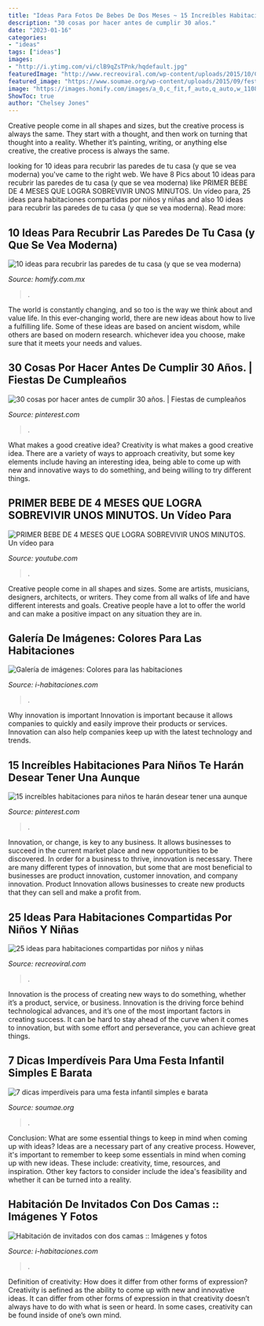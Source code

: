 ```yaml
---
title: "Ideas Para Fotos De Bebes De Dos Meses ~ 15 Increíbles Habitaciones Para Niños Te Harán Desear Tener Una Aunque"
description: "30 cosas por hacer antes de cumplir 30 años."
date: "2023-01-16"
categories:
- "ideas"
tags: ["ideas"]
images:
- "http://i.ytimg.com/vi/clB9qZsTPnk/hqdefault.jpg"
featuredImage: "http://www.recreoviral.com/wp-content/uploads/2015/10/Creativas-habitaciones-compartidas-por-niños-y-niñas-14.jpg"
featured_image: "https://www.soumae.org/wp-content/uploads/2015/09/festa-infantil-simples-e-barata-7.jpg"
image: "https://images.homify.com/images/a_0,c_fit,f_auto,q_auto,w_1108/v1437763357/p/photo/image/120150/04/fotos-de-de-estilo-de.jpg"
ShowToc: true
author: "Chelsey Jones"
---
```



Creative people come in all shapes and sizes, but the creative process is always the same. They start with a thought, and then work on turning that thought into a reality. Whether it’s painting, writing, or anything else creative, the creative process is always the same.

	

		
looking for 10 ideas para recubrir las paredes de tu casa (y que se vea moderna) you've came to the right web. We have 8 Pics about 10 ideas para recubrir las paredes de tu casa (y que se vea moderna) like PRIMER BEBE DE 4 MESES QUE LOGRA SOBREVIVIR UNOS MINUTOS. Un vídeo para, 25 ideas para habitaciones compartidas por niños y niñas and also 10 ideas para recubrir las paredes de tu casa (y que se vea moderna). Read more:
		
    
## 10 Ideas Para Recubrir Las Paredes De Tu Casa (y Que Se Vea Moderna)

<img loading=lazy src="https://images.homify.com/images/a_0,c_fit,f_auto,q_auto,w_1108/v1437763357/p/photo/image/120150/04/fotos-de-de-estilo-de.jpg" onerror="this.onerror=null;this.src='https://tse4.mm.bing.net/th?id=OIP.upO6oiEAzVfKwkiR3UCt4gHaLJ&amp;pid=15.1';" alt="10 ideas para recubrir las paredes de tu casa (y que se vea moderna)">

_Source: homify.com.mx_

>. 

	

The world is constantly changing, and so too is the way we think about and value life. In this ever-changing world, there are new ideas about how to live a fulfilling life. Some of these ideas are based on ancient wisdom, while others are based on modern research. whichever idea you choose, make sure that it meets your needs and values.

    
## 30 Cosas Por Hacer Antes De Cumplir 30 Años. | Fiestas De Cumpleaños

<img loading=lazy src="https://i.pinimg.com/736x/a6/27/13/a62713e85cfc4a09d6a95a1ba33e9b36.jpg" onerror="this.onerror=null;this.src='https://tse4.mm.bing.net/th?id=OIP.D6D0U5fsJdj9w24jA22pkgHaHa&amp;pid=15.1';" alt="30 cosas por hacer antes de cumplir 30 años. | Fiestas de cumpleaños">

_Source: pinterest.com_

>. 

	

What makes a good creative idea?
Creativity is what makes a good creative idea. There are a variety of ways to approach creativity, but some key elements include having an interesting idea, being able to come up with new and innovative ways to do something, and being willing to try different things.

    
## PRIMER BEBE DE 4 MESES QUE LOGRA SOBREVIVIR UNOS MINUTOS. Un Vídeo Para

<img loading=lazy src="http://i.ytimg.com/vi/clB9qZsTPnk/hqdefault.jpg" onerror="this.onerror=null;this.src='https://tse4.mm.bing.net/th?id=OIP.P6OEbrYZS8y8bvjU0m4_fAHaFj&amp;pid=15.1';" alt="PRIMER BEBE DE 4 MESES QUE LOGRA SOBREVIVIR UNOS MINUTOS. Un vídeo para">

_Source: youtube.com_

>. 

	

Creative people come in all shapes and sizes. Some are artists, musicians, designers, architects, or writers. They come from all walks of life and have different interests and goals. Creative people have a lot to offer the world and can make a positive impact on any situation they are in.

    
## Galería De Imágenes: Colores Para Las Habitaciones

<img loading=lazy src="http://www.i-habitaciones.com/Imagenes/colores-para-una-habitacion-de-una-nina.jpg" onerror="this.onerror=null;this.src='https://tse1.mm.bing.net/th?id=OIP.UGnxoLht1NrxOEpUyYOb6gHaE8&amp;pid=15.1';" alt="Galería de imágenes: Colores para las habitaciones">

_Source: i-habitaciones.com_

>. 

	

Why innovation is important
Innovation is important because it allows companies to quickly and easily improve their products or services. Innovation can also help companies keep up with the latest technology and trends.

    
## 15 Increíbles Habitaciones Para Niños Te Harán Desear Tener Una Aunque

<img loading=lazy src="https://i.pinimg.com/originals/52/f6/dd/52f6ddd409d599ad7e98b1b76ce68bc3.jpg" onerror="this.onerror=null;this.src='https://tse2.mm.bing.net/th?id=OIP.9EqqUK4x2ssX779_JcVW9wHaLI&amp;pid=15.1';" alt="15 increíbles habitaciones para niños te harán desear tener una aunque">

_Source: pinterest.com_

>. 

	

Innovation, or change, is key to any business. It allows businesses to succeed in the current market place and new opportunities to be discovered. In order for a business to thrive, innovation is necessary. There are many different types of innovation, but some that are most beneficial to businesses are product innovation, customer innovation, and company innovation. Product Innovation allows businesses to create new products that they can sell and make a profit from.

    
## 25 Ideas Para Habitaciones Compartidas Por Niños Y Niñas

<img loading=lazy src="http://www.recreoviral.com/wp-content/uploads/2015/10/Creativas-habitaciones-compartidas-por-niños-y-niñas-14.jpg" onerror="this.onerror=null;this.src='https://tse3.mm.bing.net/th?id=OIP.8KqBDEqfahDSl0eE0F7NXwHaE6&amp;pid=15.1';" alt="25 ideas para habitaciones compartidas por niños y niñas">

_Source: recreoviral.com_

>. 

	

Innovation is the process of creating new ways to do something, whether it’s a product, service, or business. Innovation is the driving force behind technological advances, and it’s one of the most important factors in creating success. It can be hard to stay ahead of the curve when it comes to innovation, but with some effort and perseverance, you can achieve great things.

    
## 7 Dicas Imperdíveis Para Uma Festa Infantil Simples E Barata

<img loading=lazy src="https://www.soumae.org/wp-content/uploads/2015/09/festa-infantil-simples-e-barata-7.jpg" onerror="this.onerror=null;this.src='https://tse4.mm.bing.net/th?id=OIP.MtlPEVIvGtSztak0DdhwsQHaLH&amp;pid=15.1';" alt="7 dicas imperdíveis para uma festa infantil simples e barata">

_Source: soumae.org_

>. 

	

Conclusion: What are some essential things to keep in mind when coming up with ideas?
Ideas are a necessary part of any creative process. However, it's important to remember to keep some essentials in mind when coming up with new ideas. These include: creativity, time, resources, and inspiration. Other key factors to consider include the idea's feasibility and whether it can be turned into a reality.

    
## Habitación De Invitados Con Dos Camas :: Imágenes Y Fotos

<img loading=lazy src="http://www.i-habitaciones.com/Imagenes/habitacion-de-invitados-con-dos-camas.jpg" onerror="this.onerror=null;this.src='https://tse3.mm.bing.net/th?id=OIP.o6yxca0B_aZBXgvwo7BUOgHaFj&amp;pid=15.1';" alt="Habitación de invitados con dos camas :: Imágenes y fotos">

_Source: i-habitaciones.com_

>. 

	

Definition of creativity: How does it differ from other forms of expression?
Creativity is aefined as the ability to come up with new and innovative ideas. It can differ from other forms of expression in that creativity doesn’t always have to do with what is seen or heard. In some cases, creativity can be found inside of one’s own mind.

